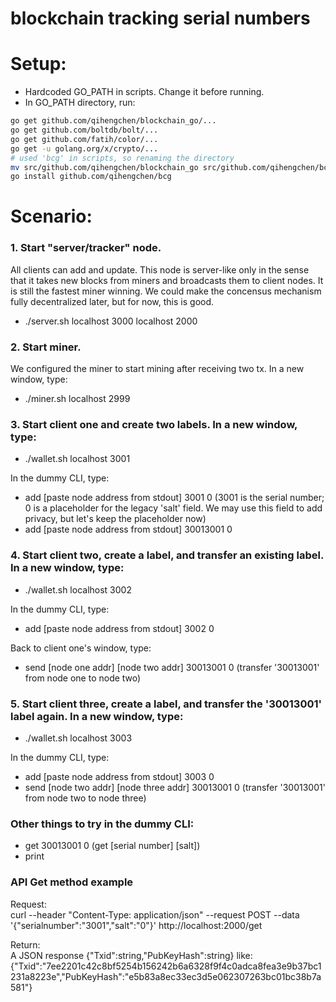 # blockchain tracking serial numbers

# Setup: 
- Hardcoded GO_PATH in scripts. Change it before running.
- In GO_PATH directory, run:
```bash
go get github.com/qihengchen/blockchain_go/...
go get github.com/boltdb/bolt/...
go get github.com/fatih/color/...
go get -u golang.org/x/crypto/...
# used 'bcg' in scripts, so renaming the directory
mv src/github.com/qihengchen/blockchain_go src/github.com/qihengchen/bcg
go install github.com/qihengchen/bcg
```

# Scenario:
### 1. Start "server/tracker" node. 
All clients can add and update. This node is server-like only in the sense that it takes new blocks from miners and broadcasts them to client nodes. It is still the fastest miner winning. We could make the concensus mechanism fully decentralized later, but for now, this is good.

- ./server.sh localhost 3000 localhost 2000

### 2. Start miner. 
We configured the miner to start mining after receiving two tx. In a new window, type:

- ./miner.sh localhost 2999

### 3. Start client one and create two labels. In a new window, type:

- ./wallet.sh localhost 3001

In the dummy CLI, type:
- add [paste node address from stdout] 3001 0   (3001 is the serial number; 0 is a placeholder for the legacy 'salt' field. We may use this field to add privacy, but let's keep the placeholder now)
- add [paste node address from stdout] 30013001 0

### 4. Start client two, create a label, and transfer an existing label. In a new window, type:

- ./wallet.sh localhost 3002

In the dummy CLI, type:
- add [paste node address from stdout] 3002 0

Back to client one's window, type:
- send [node one addr] [node two addr] 30013001 0  (transfer '30013001' from node one to node two)

### 5. Start client three, create a label, and transfer the '30013001' label again. In a new window, type:

- ./wallet.sh localhost 3003

In the dummy CLI, type:
- add [paste node address from stdout] 3003 0
- send [node two addr] [node three addr] 30013001 0  (transfer '30013001' from node two to node three)


### Other things to try in the dummy CLI:
- get 30013001 0  (get [serial number] [salt])
- print

### API Get method example
Request:  
curl --header "Content-Type: application/json" --request POST --data '{"serialnumber":"3001","salt":"0"}' http://localhost:2000/get

Return:  
A JSON response {"Txid":string,"PubKeyHash":string} like: 
{"Txid":"7ee2201c42c8bf5254b156242b6a6328f9f4c0adca8fea3e9b37bc1231a8223e","PubKeyHash":"e5b83a8ec33ec3d5e062307263bc01bc38b7a581"}

